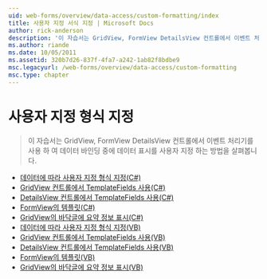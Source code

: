 ```yaml
---
uid: web-forms/overview/data-access/custom-formatting/index
title: 사용자 지정 서식 지정 | Microsoft Docs
author: rick-anderson
description: '이 자습서는 GridView, FormView DetailsView 컨트롤에서 이벤트 처리기를 사용 하 여 데이터 바인딩 중에 데이터 표시를 사용자 지정 하는 방법을 살펴봅니다.'
ms.author: riande
ms.date: 10/05/2011
ms.assetid: 320b7d26-837f-4fa7-a242-1ab82f8bdbe9
msc.legacyurl: /web-forms/overview/data-access/custom-formatting
msc.type: chapter
---
```

<a name="custom-formatting"></a>사용자 지정 형식 지정
====================
> 이 자습서는 GridView, FormView DetailsView 컨트롤에서 이벤트 처리기를 사용 하 여 데이터 바인딩 중에 데이터 표시를 사용자 지정 하는 방법을 살펴봅니다.


- [데이터에 따라 사용자 지정 형식 지정(C#)](custom-formatting-based-upon-data-cs.md)
- [GridView 컨트롤에서 TemplateFields 사용(C#)](using-templatefields-in-the-gridview-control-cs.md)
- [DetailsView 컨트롤에서 TemplateFields 사용(C#)](using-templatefields-in-the-detailsview-control-cs.md)
- [FormView의 템플릿(C#)](using-the-formview-s-templates-cs.md)
- [GridView의 바닥글에 요약 정보 표시(C#)](displaying-summary-information-in-the-gridview-s-footer-cs.md)
- [데이터에 따라 사용자 지정 형식 지정(VB)](custom-formatting-based-upon-data-vb.md)
- [GridView 컨트롤에서 TemplateFields 사용(VB)](using-templatefields-in-the-gridview-control-vb.md)
- [DetailsView 컨트롤에서 TemplateFields 사용(VB)](using-templatefields-in-the-detailsview-control-vb.md)
- [FormView의 템플릿(VB)](using-the-formview-s-templates-vb.md)
- [GridView의 바닥글에 요약 정보 표시(VB)](displaying-summary-information-in-the-gridview-s-footer-vb.md)
